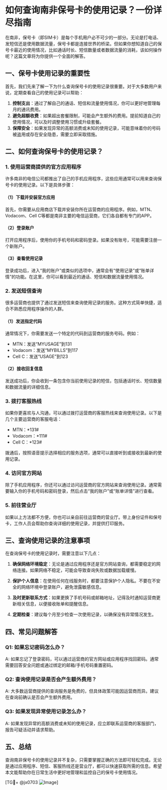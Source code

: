 # 如何查询南非保号卡的使用记录？一份详尽指南

在南非，保号卡（即SIM卡）是每个手机用户必不可少的一部分。无论是打电话、发短信还是使用数据流量，保号卡都是连接世界的桥梁。但如果你想知道自己的保号卡最近的使用情况，比如通话时长、短信数量或者数据流量的消耗，该如何操作呢？这篇文章将为你提供一个全面的解答。

## 一、保号卡使用记录的重要性

首先，我们先来了解一下为什么查询保号卡的使用记录很重要。对于大多数用户来说，定期查看自己的使用记录可以帮助：

1. **控制支出**：通过了解自己的通话、短信和流量使用情况，你可以更好地管理每月的通讯费用。
2. **避免超额收费**：如果超出套餐限制，可能会产生额外的费用。提前知道自己的使用情况，可以及时调整使用习惯或升级套餐。
3. **保障安全**：如果发现异常的高额消费或未知的使用记录，可能意味着你的号码被盗用或存在安全隐患，需要立即采取措施。

## 二、如何查询保号卡的使用记录？

### 1. 使用运营商提供的官方应用程序

许多南非的电信公司都推出了自己的手机应用程序，这些应用通常可以用来查询保号卡的使用记录。以下是具体步骤：

#### （1）下载并安装官方应用

首先，你需要从应用商店下载并安装你所在运营商的应用程序。例如，MTN、Vodacom、Cell C等都是南非主要的电信运营商，它们各自都有专门的APP。

#### （2）登录账户

打开应用程序后，使用你的手机号码和密码登录。如果没有账号，可能需要注册一个新账户。

#### （3）查看使用记录

登录成功后，进入“我的账户”或类似的选项中，通常会有“使用记录”或“账单详情”的功能。在这里，你可以看到最近的通话、短信和数据流量使用情况。

### 2. 发送短信查询

很多运营商也提供了通过发送短信来查询使用记录的服务。这种方式简单快捷，适合不熟悉应用程序操作的人群。

#### （1）发送指定代码

通常情况下，你需要发送一个特定的代码到运营商的服务号码。例如：

- MTN：发送“MYUSAGE”到131
- Vodacom：发送“MYBILLS”到117
- Cell C：发送“USAGE”到123

#### （2）接收回复信息

发送成功后，你会收到一条包含你当前使用记录的短信，包括通话时长、短信数量和数据流量的详细信息。

### 3. 拨打客服热线

如果你更喜欢与人沟通，可以通过拨打运营商的客服热线来查询使用记录。以下是几个主要运营商的客服电话：

- MTN：*131#
- Vodacom：*111#
- Cell C：*123#

拨通后，按照语音提示选择相应的服务选项，通常可以直接听到或接收到最新的使用记录。

### 4. 访问官方网站

除了手机应用程序，你还可以通过访问运营商的官方网站来查询使用记录。通常需要输入你的手机号码和密码登录，然后点击“我的账户”或“账单详情”进行查看。

### 5. 前往营业厅

如果以上方法都不方便，你也可以亲自前往运营商的营业厅。带上身份证件和保号卡，工作人员会帮助你查询详细的使用记录，并提供打印服务。

## 三、查询使用记录的注意事项

在查询保号卡的使用记录时，需要注意以下几点：

1. **确保网络环境稳定**：无论是通过应用程序还是官方网站查询，都需要稳定的网络连接。如果网络不稳定，可能会导致查询失败或数据加载缓慢。

2. **保护个人信息**：在使用任何在线服务时，都要注意保护个人隐私。不要在不安全的网络环境中登录账户，避免泄露敏感信息。

3. **及时更新联系方式**：如果更换了手机号码或邮箱地址，记得及时通知运营商更新相关信息，以便接收账单和提醒信息。

4. **定期检查**：建议每个月至少检查一次使用记录，以确保没有异常情况发生。

## 四、常见问题解答

### Q1: 如果忘记密码怎么办？
A: 如果忘记了登录密码，可以通过运营商的官方网站或应用程序找回密码。通常需要回答安全问题或通过绑定的邮箱/手机号码重置密码。

### Q2: 查询使用记录是否会产生额外费用？
A: 大多数运营商提供的查询服务是免费的，但具体政策可能因运营商而异。建议在查询前确认是否会产生额外费用。

### Q3: 如果发现异常使用记录怎么办？
A: 如果发现异常的高额消费或未知的使用记录，应立即联系运营商的客服部门，报告可疑活动并请求帮助。

## 五、总结

查询南非保号卡的使用记录并不复杂，只需要掌握正确的方法即可轻松完成。无论是通过应用程序、短信、客服热线还是营业厅，都可以快速获取所需的信息。希望本文能帮助你在日常生活中更好地管理和监控自己的保号卡使用情况。

[TG💪+ @jx0703 ![Image](https://github.com/user-attachments/assets/dbca1d08-cadb-493c-b0ec-ad6f7a83f270)]